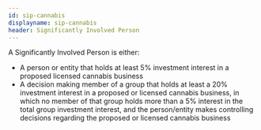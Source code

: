 ```yaml
---
id: sip-cannabis
displayname: sip-cannabis
header: Significantly Involved Person
---
```


A Significantly Involved Person is either:

- A person or entity that holds at least 5% investment interest in a proposed licensed cannabis business
- A decision making member of a group that holds at least a 20% investment interest in a proposed or licensed cannabis business, in which no member of that group holds more than a 5% interest in the total group investment interest, and the person/entity makes controlling decisions regarding the proposed or licensed cannabis business
